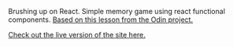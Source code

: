 Brushing up on React. Simple memory game using react functional components. [Based on this lesson from the Odin project.](https://www.theodinproject.com/paths/full-stack-javascript/courses/javascript/lessons/memory-card)

[Check out the live version of the site here.](https://tylermainguy.com/memory-game-react)
